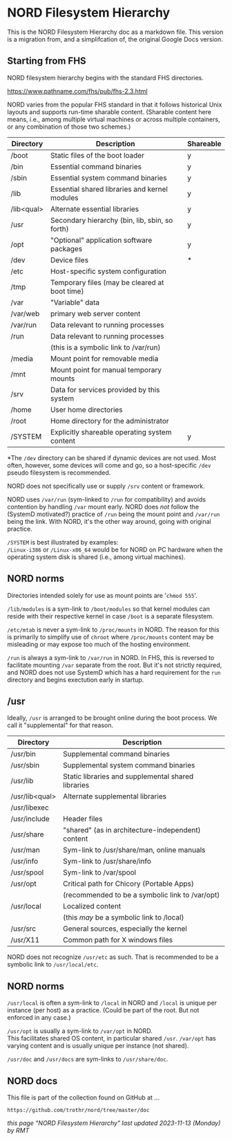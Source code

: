 # NORD Filesystem Hierarchy

This is the NORD Filesystem Hierarchy doc as a markdown file.
This version is a migration from, and a simplifcation of,
the original Google Docs version.

## Starting from FHS

NORD filesystem hierarchy begins with the standard FHS directories.

https://www.pathname.com/fhs/pub/fhs-2.3.html

NORD varies from the popular FHS standard in that it follows
historical Unix layouts and supports run-time sharable content.
(Sharable content here means, i.e., among multiple virtual machines
or across multiple containers, or any combination of those two schemes.)

| Directory    | Description                                          | Shareable |
| ------------ | ---------------------------------------------------- | --------- |
| /boot        | Static files of the boot loader                      |    y      |
| /bin         | Essential command binaries                           |    y      |
| /sbin        | Essential system command binaries                    |    y      |
| /lib         | Essential shared libraries and kernel modules        |    y      |
| /lib\<qual\> | Alternate essential libraries                        |    y      |
| /usr         | Secondary hierarchy (bin, lib, sbin, so forth)       |    y      |
| /opt         | "Optional" application software packages             |    y      |
| /dev         | Device files                                         |    \*     |
| /etc         | Host-specific system configuration                   |           |
| /tmp         | Temporary files (may be cleared at boot time)        |           |
| /var         | "Variable" data                                      |           |
| /var/web     | primary web server content                           |           |
| /var/run     | Data relevant to running processes                   |           |
| /run         | Data relevant to running processes                   |           |
|              | (this is a symbolic link to /var/run)                |           |
| /media       | Mount point for removable media                      |           |
| /mnt         | Mount point for manual temporary mounts              |           |
| /srv         | Data for services provided by this system            |           |
| /home        | User home directories                                |           |
| /root        | Home directory for the administrator                 |           |
| /SYSTEM      | Explicitly shareable operating system content        |    y      |

\*The `/dev` directory can be shared if dynamic devices are not used.
Most often, however, some devices will come and go, so a host-specific
`/dev` pseudo filesystem is recommended.

NORD does not specifically use or supply `/srv` content or framework.

NORD uses `/var/run` (sym-linked to `/run` for compatibility)
and avoids contention by handling `/var` mount early.
NORD does *not* follow the (SystemD motivated?) practice of `/run` being
the mount point and `/var/run` being the link. With NORD, it's the other
way around, going with original practice.

`/SYSTEM` is best illustrated by examples: <br/>
`/Linux-i386` or `/Linux-x86_64` would be for NORD on PC hardware
when the operating system disk is shared (i.e., among virtual machines).

## NORD norms

Directories intended solely for use as mount points are '`chmod 555`'. 

`/lib/modules` is a sym-link to `/boot/modules` so that kernel modules
can reside with their respective kernel in case `/boot` is a separate filesystem.

`/etc/mtab` is never a sym-link to `/proc/mounts` in NORD.
The reason for this is primarily to simplify use of `chroot`
where `/proc/mounts` content may be misleading or may expose
too much of the hosting environment.

`/run` is always a sym-link to `/var/run` in NORD.
In FHS, this is reversed to facilitate mounting `/var` separate from the root.
But it's not strictly required, and NORD does not use SystemD which has a
hard requirement for the `run` directory and begins exectution early in startup.

## /usr

Ideally, `/usr` is arranged to be brought online during the boot process.
We call it "supplemental" for that reason.

| Directory        | Description                                          |
| ---------------- | ---------------------------------------------------- |
| /usr/bin         | Supplemental command binaries                        |
| /usr/sbin        | Supplemental system command binaries                 |
| /usr/lib         | Static libraries and supplemental shared libraries   |
| /usr/lib\<qual\> | Alternate supplemental libraries                     |
| /usr/libexec     |                                                      |
| /usr/include     | Header files                                         |
| /usr/share       | "shared" (as in architecture-independent) content    |
| /usr/man         | Sym-link to /usr/share/man, online manuals           |
| /usr/info        | Sym-link to /usr/share/info                          |
| /usr/spool       | Sym-link to /var/spool                               |
| /usr/opt         | Critical path for Chicory (Portable Apps)            |
|                  | (recommended to be a symbolic link to /var/opt)      |
| /usr/local       | Localized content                                    |
|                  | (this *may* be a symbolic link to /local)            |
| /usr/src         | General sources, especially the kernel               |
| /usr/X11         | Common path for X windows files                      |

NORD does not recognize `/usr/etc` as such.
That is recommended to be a symbolic link to `/usr/local/etc`.

## NORD norms

`/usr/local` is often a sym-link to `/local` in NORD
and `/local` is unique per instance (per host) as a practice.
(Could be part of the root. But not enforced in any case.)

`/usr/opt` is usually a sym-link to `/var/opt` in NORD. <br/>
This facilitates shared OS content, in particular shared `/usr`.
`/var/opt` has varying content and is usually unique per instance
(not shared).

`/usr/doc` and `/usr/docs` are sym-links to `/usr/share/doc`.

## NORD docs

This file is part of the collection found on GitHub at ...

    https://github.com/trothr/nord/tree/master/doc

*this page "NORD Filesystem Hierarchy" last updated 2023-11-13 (Monday) by RMT*


